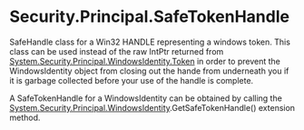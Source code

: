 # Security.Principal.SafeTokenHandle


SafeHandle class for a Win32 HANDLE representing a windows token. This class can be used instead of the raw IntPtr returned from [System.Security.Principal.WindowsIdentity.Token](http://msdn.microsoft.com/en-us/library/system.security.principal.windowsidentity.token.aspx) in order to prevent the WindowsIdentity object from closing out the hande from underneath you if it is garbage collected before your use of the handle is complete. 
 
A SafeTokenHandle for a WindowsIdentity can be obtained by calling the [System.Security.Principal.WindowsIdentity](System.Security.Principal.WindowsIdentity).GetSafeTokenHandle() extension method. 
